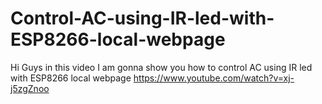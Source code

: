# Control-AC-using-IR-led-with-ESP8266-local-webpage
Hi Guys in this video I am gonna show you how to control AC using IR led with ESP8266 local webpage
https://www.youtube.com/watch?v=xj-j5zgZnoo
